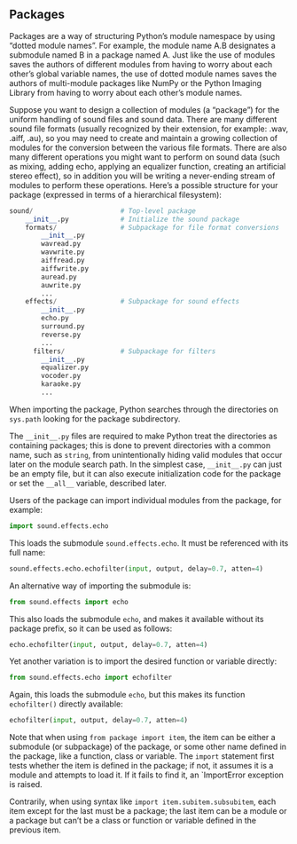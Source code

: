 ## Packages

Packages are a way of structuring Python’s module namespace by using “dotted module names”. For example, the module name A.B designates a submodule named B in a package named A. Just like the use of modules saves the authors of different modules from having to worry about each other’s global variable names, the use of dotted module names saves the authors of multi-module packages like NumPy or the Python Imaging Library from having to worry about each other’s module names.

Suppose you want to design a collection of modules (a “package”) for the uniform handling of sound files and sound data. There are many different sound file formats (usually recognized by their extension, for example: .wav, .aiff, .au), so you may need to create and maintain a growing collection of modules for the conversion between the various file formats. There are also many different operations you might want to perform on sound data (such as mixing, adding echo, applying an equalizer function, creating an artificial stereo effect), so in addition you will be writing a never-ending stream of modules to perform these operations. Here’s a possible structure for your package (expressed in terms of a hierarchical filesystem):

```python
sound/                      # Top-level package
    __init__.py             # Initialize the sound package
    formats/                # Subpackage for file format conversions
        __init__.py
        wavread.py
        wavwrite.py
        aiffread.py
        aiffwrite.py
        auread.py
        auwrite.py
        ...
    effects/                # Subpackage for sound effects
        __init__.py
        echo.py
        surround.py
        reverse.py
        ...
      filters/              # Subpackage for filters
        __init__.py
        equalizer.py
        vocoder.py
        karaoke.py
        ...
```

When importing the package, Python searches through the directories on `sys.path` looking for the package subdirectory.

The `__init__.py` files are required to make Python treat the directories as containing packages; this is done to prevent directories with a common name, such as `string`, from unintentionally hiding valid modules that occur later on the module search path. In the simplest case, `__init__.py` can just be an empty file, but it can also execute initialization code for the package or set the `__all__` variable, described later.

Users of the package can import individual modules from the package, for example:

```python
import sound.effects.echo
```

This loads the submodule `sound.effects.echo`. It must be referenced with its full name:

```python
sound.effects.echo.echofilter(input, output, delay=0.7, atten=4)
```

An alternative way of importing the submodule is:

```python
from sound.effects import echo
```

This also loads the submodule `echo`, and makes it available without its package prefix, so it can be used as follows:

```python
echo.echofilter(input, output, delay=0.7, atten=4)
```

Yet another variation is to import the desired function or variable directly:

```python
from sound.effects.echo import echofilter
```

Again, this loads the submodule `echo`, but this makes its function `echofilter()` directly available:

```python
echofilter(input, output, delay=0.7, atten=4)
```

Note that when using `from package import item`, the item can be either a submodule (or subpackage) of the package, or some other name defined in the package, like a function, class or variable. The `import` statement first tests whether the item is defined in the package; if not, it assumes it is a module and attempts to load it. If it fails to find it, an `ImportError exception is raised.

Contrarily, when using syntax like `import item.subitem.subsubitem`, each item except for the last must be a package; the last item can be a module or a package but can’t be a class or function or variable defined in the previous item.
